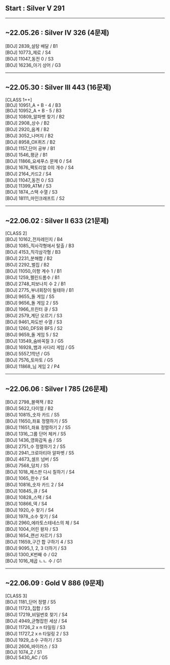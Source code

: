 ## Start : Silver V 291

-----------------
## ~22.05.26 : Silver IV 326 (4문제)
[BOJ] 2839_설탕 배달 / B1  
[BOJ] 10773_제로 / S4  
[BOJ] 11047_동전 0 / S3  
[BOJ] 16236_아기 상어 / G3  

-----------------
## ~22.05.30 : Silver III 443 (16문제)
[CLASS 1++]  
[BOJ] 10951_A + B - 4 / B3  
[BOJ] 10952_A + B - 5 / B3  
[BOJ] 10809_알파벳 찾기 / B2  
[BOJ] 2908_상수 / B2  
[BOJ] 2920_음계 / B2  
[BOJ] 3052_나머지 / B2  
[BOJ] 8958_OX퀴즈 / B2  
[BOJ] 1157_단어 공부 / B1  
[BOJ] 1546_평균 / B1  
[BOJ] 11866_요세푸스 문제 0 / S4  
[BOJ] 1676_팩토리얼 0의 개수 / S4  
[BOJ] 2164_카드2 / S4  
[BOJ] 11047_동전 0 / S3  
[BOJ] 11399_ATM / S3      
[BOJ] 1874_스택 수열 / S3  
[BOJ] 18111_마인크래프트 / S2  

-----------------
## ~22.06.02 : Silver II 633 (21문제)
[CLASS 2]  
[BOJ] 10162_전자레인지 / B4  
[BOJ] 1085_직사각형에서 탈출 / B3  
[BOJ] 4153_직각삼각형 / B3  
[BOJ] 2231_분해합 / B2  
[BOJ] 2292_벌집 / B2  
[BOJ] 11050_이항 계수 1 / B1  
[BOJ] 1259_펠린드롬수 / B1  
[BOJ] 2748_피보나치 수 2 / B1  
[BOJ] 2775_부녀회장이 될테야 / B1  
[BOJ] 9655_돌 게임 / S5  
[BOJ] 9656_돌 게임 2 / S5  
[BOJ] 1966_프린터 큐 / S3  
[BOJ] 2579_계단 오르기 / S3  
[BOJ] 9461_파도반 수열 / S3  
[BOJ] 1260_DFS와 BFS / S2  
[BOJ] 9659_돌 게임 5 / S2  
[BOJ] 13549_숨바꼭질 3 / G5  
[BOJ] 16928_뱀과 사다리 게임 / G5  
[BOJ] 5557_1학년 / G5  
[BOJ] 7576_토마토 / G5  
[BOJ] 11868_님 게임 2 / P4  

-----------------
## ~22.06.06 : Silver I 785 (26문제)  
[BOJ] 2798_블랙잭 / B2  
[BOJ] 5622_다이얼 / B2  
[BOJ] 10815_숫자 카드 / S5  
[BOJ] 11650_좌표 정렬하기 / S5  
[BOJ] 11651_좌표 정렬하기 2 / S5  
[BOJ] 1316_그룹 단어 체커 / S5  
[BOJ] 1436_영화감독 숌 / S5   
[BOJ] 2751_수 정렬하기 2 / S5  
[BOJ] 2941_크로아티아 알파벳 / S5  
[BOJ] 4673_셀프 넘버 / S5  
[BOJ] 7568_덩치 / S5  
[BOJ] 1018_체스판 다시 칠하기 / S4  
[BOJ] 1065_한수 / S4  
[BOJ] 10816_숫자 카드 2 / S4  
[BOJ] 10845_큐 / S4  
[BOJ] 10828_스택 / S4  
[BOJ] 10866_덱 / S4  
[BOJ] 1920_수 찾기 / S4  
[BOJ] 1978_소수 찾기 / S4  
[BOJ] 2960_에라토스테네스의 체 / S4  
[BOJ] 1004_어린 왕자 / S3  
[BOJ] 1654_랜선 자르기 / S3  
[BOJ] 11659_구간 합 구하기 4 / S3  
[BOJ] 9095_1, 2, 3 더하기 / S3  
[BOJ] 1300_K번째 수 / G2  
[BOJ] 1016_제곱 ㄴㄴ 수 / G1  

-----------------
## ~22.06.09 : Gold V 886 (9문제)
[CLASS 3]  
[BOJ] 1181_단어 정렬 / S5  
[BOJ] 11723_집합 / S5  
[BOJ] 17219_비밀번호 찾기 / S4  
[BOJ] 4949_균형잡힌 세상 / S4  
[BOJ] 11726_2 x n 타일링 / S3  
[BOJ] 11727_2 x n 타일링 2 / S3  
[BOJ] 1929_소수 구하기 / S3  
[BOJ] 2606_바이러스 / S3  
[BOJ] 1074_Z / S1  
[BOJ] 5430_AC / G5  

